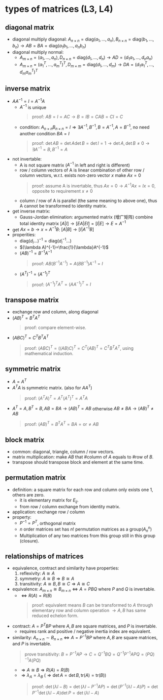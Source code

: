 # types of matrices (L3, L4)

## diagonal matrix
- diagonal multiply diagonal: $A_{n\times n}=\mathrm{diag}(a_1,\dots ,a_n),B_{n\times n}=\mathrm{diag}(b_1,\dots ,b_n)\to AB=BA=\mathrm{diag}(a_1b_1,\dots ,a_nb_n)$
- diagonal multiply normal:
    - $A_{m\times n}=(a_1,\dots ,a_n), D_{n\times n}=\mathrm{diag}(d_1,\dots ,d_n)\to AD=(d_1a_1,\dots ,d_na_n)$
    - $A_{m\times n}=(a_1^T,\dots ,a_m^T)^T, D_{m\times m}=\mathrm{diag}(d_1,\dots ,d_m)\to DA=(d_1a_1^T,\dots ,d_ma_m^T)^T$

## inverse matrix
- $AA^{-1}=I=A^{-1}A$
    - $A^{-1}$ is unique
        > proof: $AB=I=AC\to B=IB=CAB=CI=C$
    - condition: $A_{n\times n}B_{n\times n}=I\Rightarrow \exists A^{-1},B^{-1},B=A^{-1},A=B^{-1}$, no need another condition $BA=I$
        > proof: $\det AB=\det A\det B=\det I=1\to \det A,\det B\ne 0\to \exists A^{-1}=B,B^{-1}=A$
- not invertable:
    - A is not square matrix ($A^{-1}$ in left and right is different)
    - row / column vectors of A is linear combination of other row / column vectors, w.r.t. exists non-zero vector $x$ make $Ax=0$
        > proof: assume A is invertable, thus $Ax=0\to A^{-1}Ax=Ix=0$, opposite to requirement $x\neq 0$
    - column / row of A is parallel (the same meaning to above one), thus A cannot be transformed to identity matrix.
- get inverse matrix:
    - Gauss-Jordan elimination: argumented matrix (增广矩阵) combine total identity matrix $[A|I]\to [EA|EI]=[I|E]\to E=A^{-1}$
- get $Ax=b\to x=A^{-1}B$: $[A|B]\to [I|A^{-1}B]$
- properities:
    - $\text{diag}(d_i\dots)^{-1}=\text{diag}(d_i^{-1}\dots)$
    - $(\lambda A)^{-1}=\frac{1}{\lambda}A^{-1}$
    - $(AB)^{-1}=B^{-1}A^{-1}$
        > proof: $AB(B^{-1}A^{-1})=A(BB^{-1})A^{-1}=I$
    - $(A^T)^{-1}=(A^{-1})^T$
        > proof: $(A^{-1})^{T}A^T=(AA^{-1})^T=I$

## transpose matrix
- exchange row and column, along diagonal
- $(AB)^T=B^T A^T$
    > proof: compare element-wise.
- $(ABC)^T=C^TB^TA^T$
    > proof: $(ABC)^T=((AB)C)^T=C^T(AB)^T=C^TB^TA^T$, using mathematical induction.

## symmetric matrix
- $A=A^T$
- $A^TA$ is symmetric matrix. (also for $AA^T$)
    > proof: $(A^TA)^T=A^T(A^T)^T=A^TA$
- $A^T=A, B^T=B, AB=BA \to (AB)^T=AB$ otherwise $AB\ne BA\to (AB)^T\ne AB$
    > proof: $(AB)^T=B^TA^T=BA =\text{or}\ne AB$

## block matrix
- common: diagonal, triangle, column / row vectors.
- matrix multiplication: make $AB$ that #column of $A$ equals to #row of $B$.
- transpose should transpose block and element at the same time.

## permutation matrix
- definition: a square matrix for each row and column only exists one 1, others are zero.
    - it is elementary matrix for $E_{ij}$.
    - from row / column exchange from identity matrix.
- application: exchange row / column
- property:
    - $P^{-1}=P^T$, orthogonal matrix
    - $n$ order matrices set has $n!$ permutation matrices as a group($A_n^n$)
    - Multiplication of any two matrices from this group still in this group (closure).

## relationships of matrices
- equivalence, contract and similarity have properties:
    1. reflexivity: $A\cong A$
    2. symmetry: $A\cong B\Rightarrow B\cong A$
    3. transitivity: $A\cong B,B\cong C\Rightarrow A\cong C$
- equivalence: $A_{m\times n}\cong B_{m\times n}\Leftrightarrow A=PBQ$ where $P$ and $Q$ is invertable.
    - $\Leftrightarrow R(A)=R(B)$
        > proof: equivalent means $B$ can be transformed to $A$ through elementary row and column operation $\to A,B$ has same reduced echelon form.
- contract: $A=P^TBP$ where $A,B$ are square matrices, and $P$ is invertable.
    - requires rank and positive / negative inertia index are equivalent.
- similarity: $A_{n\times n}\sim B_{n\times n}\Leftrightarrow A=P^{-1}BP$ where $A,B$ are square matrices, and $P$ is invertable.
    > prove transitivity: $B=P^{-1}AP\to C=Q^{-1}BQ=Q^{-1}P^{-1}APQ=(PQ)^{-1}A(PQ)$
    - $\Rightarrow A\cong B\Rightarrow R(A)=R(B)$
    - $\Rightarrow \lambda _{A}=\lambda _{B}$ ($\Rightarrow \det A=\det B, \text{tr}(A)=\text{tr}(B)$)
        > proof: $\det (\lambda I-B)=\det (\lambda I-P^{-1}AP)=\det (P^{-1}(\lambda I-A)P)=\det P^{-1}\det (\lambda I-A)\det P=\det (\lambda I-A)$
